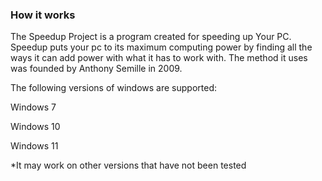 
### How it works

The Speedup Project is a program created for speeding up Your PC. Speedup puts your pc to its maximum computing power by finding all the ways it can add power with what it has to work with. 
The method it uses was founded by Anthony Semille in 2009.

The following versions of windows are supported:

Windows 7

Windows 10

Windows 11


*It may work on other versions that have not been tested


